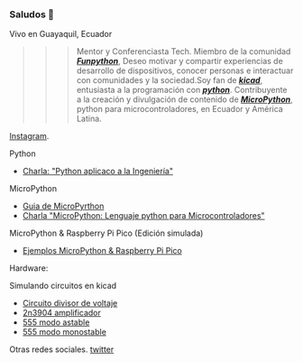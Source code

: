 ### Saludos 👋

Vivo en Guayaquil, Ecuador

>>> Mentor y Conferenciasta Tech. Miembro de la comunidad [***Funpython***](https://funpython.org/), Deseo motivar y compartir experiencias de desarrollo de dispositivos, conocer personas e interactuar con comunidades y la sociedad.Soy fan de [***kicad***](https://docs.kicad.org/4.0/es/kicad/kicad.html), entusiasta a la programación con [***python***](https://www.python.org/). Contribuyente a la creación y divulgación de contenido de [***MicroPython***](http://micropython.org/), python para microcontroladores, en Ecuador y América Latina.

[Instagram](https://www.instagram.com/joselaica.upy/).

Python

- [Charla: "Python aplicaco a la Ingeniería"](https://funpython.org/python_aplicado_ingenieria/)

MicroPython
- [Guia de MicroPyrthon](https://clck.ru/YX2Gh)
- [Charla "MicroPython: Lenguaje python para Microcontroladores"](https://funpython.org/charla_micropython_regional/)

MicroPython & Raspberry Pi Pico (Edición simulada)

- [Ejemplos MicroPython & Raspberry Pi Pico](https://github.com/jlaica/upy_pi_pico)

Hardware:

Simulando circuitos en kicad

- [Circuito divisor de voltaje](https://github.com/jlaica/sim_divisor_voltaje)
- [2n3904 amplificador](https://github.com/jlaica/amp_bjt_claseA)
- [555 modo astable](https://github.com/jlaica/555-modo-astable)
- [555 modo monostable](https://github.com/jlaica/555_monostable)


Otras redes sociales.
[twitter](https://twitter.com/joselaica)
